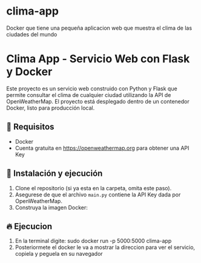 # clima-app
Docker que tiene una pequeña aplicacion web que muestra el clima de las ciudades del mundo

# Clima App - Servicio Web con Flask y Docker

Este proyecto es un servicio web construido con Python y Flask que permite consultar el clima de cualquier ciudad utilizando la API de OpenWeatherMap. El proyecto está desplegado dentro de un contenedor Docker, listo para producción local.

## 🚀 Requisitos

- Docker
- Cuenta gratuita en https://openweathermap.org para obtener una API Key

## 🔧 Instalación y ejecución

1. Clone el repositorio (si ya esta en la carpeta, omita este paso).
2. Asegurese de que el archivo `main.py` contiene la API Key dada por OpenWeatherMap.
3. Construya la imagen Docker:

## 🔥 Ejecucion
1. En la terminal digite: sudo docker run -p 5000:5000 clima-app
2. Posteriormete el docker le va a mostrar la direccion para ver el servicio, copiela y peguela en su navegador
